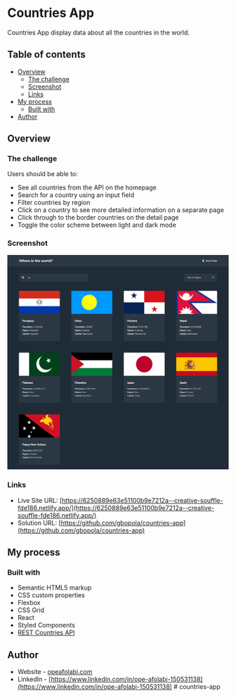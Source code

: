 # Countries App

Countries App display data about all the countries in the world.

## Table of contents

- [Overview](#overview)
  - [The challenge](#the-challenge)
  - [Screenshot](#screenshot)
  - [Links](#links)
- [My process](#my-process)
  - [Built with](#built-with)
- [Author](#author)

## Overview

### The challenge

Users should be able to:

- See all countries from the API on the homepage
- Search for a country using an input field
- Filter countries by region
- Click on a country to see more detailed information on a separate page
- Click through to the border countries on the detail page
- Toggle the color scheme between light and dark mode  

### Screenshot

<img src="https://github.com/gbopola/countries-app/blob/master/screencapture-localhost-3000-2022-04-08-19_54_54.png" width="600" />

### Links

- Live Site URL: [https://6250889e63e51100b9e7212a--creative-souffle-fde186.netlify.app/](https://6250889e63e51100b9e7212a--creative-souffle-fde186.netlify.app/)
- Solution URL: [https://github.com/gbopola/countries-app](https://github.com/gbopola/countries-app)

## My process

### Built with

- Semantic HTML5 markup
- CSS custom properties
- Flexbox
- CSS Grid
- React
- Styled Components
- [REST Countries API](https://restcountries.com)

## Author

- Website - [opeafolabi.com](opeafolabi.com)
- LinkedIn - [https://www.linkedin.com/in/ope-afolabi-150531138](https://www.linkedin.com/in/ope-afolabi-150531138)
#   c o u n t r i e s - a p p 
 
 